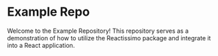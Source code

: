 # Example Repo 

Welcome to the Example Repository! This repository serves as a demonstration of how to utilize the Reactissimo package and integrate it into a React application.